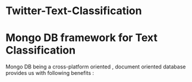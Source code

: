 # Twitter-Text-Classification

# Mongo DB framework for Text Classification

Mongo DB being a cross-platform oriented , document oriented database provides us with following benefits :
